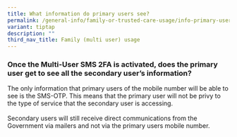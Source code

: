 ```yaml
---
title: What information do primary users see?
permalink: /general-info/family-or-trusted-care-usage/info-primary-user-sees/
variant: tiptap
description: ""
third_nav_title: Family (multi user) usage
---
```

<h3>Once the Multi-User SMS 2FA is activated, does the primary user get to see all the secondary user’s information?</h3>
<p>The only information that primary users of the mobile number will be able
to see is the SMS-OTP. This means that the primary user will not be privy
to the type of service that the secondary user is accessing.
<br>
<br>Secondary users will still receive direct communications from the Government
via mailers and not via the primary users mobile number.</p>